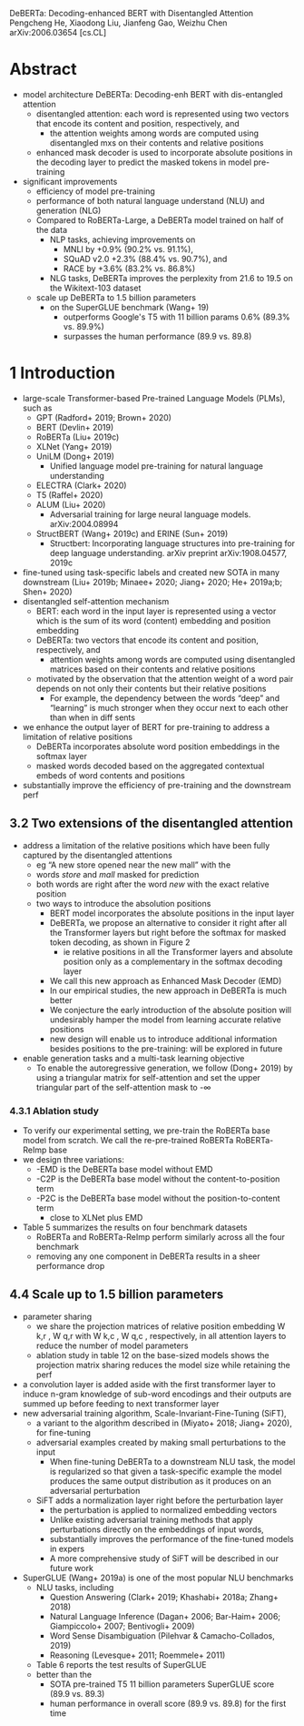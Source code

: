 DeBERTa: Decoding-enhanced BERT with Disentangled Attention
Pengcheng He, Xiaodong Liu, Jianfeng Gao, Weizhu Chen
arXiv:2006.03654 [cs.CL]

# Abstract

* model architecture DeBERTa: Decoding-enh BERT with dis-entangled attention
  * disentangled attention: each word is represented using two vectors that
    encode its content and position, respectively, and
    * the attention weights among words are computed using disentangled mxs on
      their contents and relative positions
  * enhanced mask decoder is used to incorporate absolute positions in the
    decoding layer to predict the masked tokens in model pre-training
* significant improvements
  * efficiency of model pre-training
  * performance of both natural language understand (NLU) and generation (NLG)
  * Compared to RoBERTa-Large, a DeBERTa model trained on half of the data
    * NLP tasks, achieving improvements on
      * MNLI by     +0.9% (90.2% vs. 91.1%),
      * SQuAD v2.0  +2.3% (88.4% vs. 90.7%), and
      * RACE by     +3.6% (83.2% vs. 86.8%)
    * NLG tasks, DeBERTa improves the perplexity
      from 21.6 to 19.5 on the Wikitext-103 dataset
  * scale up DeBERTa to 1.5 billion parameters
    * on the SuperGLUE benchmark (Wang+ 19)
      * outperforms Google's T5 with 11 billion params 0.6% (89.3% vs. 89.9%)
      * surpasses the human performance (89.9 vs. 89.8)

# 1 Introduction

* large-scale Transformer-based Pre-trained Language Models (PLMs), such as
  * GPT (Radford+ 2019; Brown+ 2020)
  * BERT (Devlin+ 2019)
  * RoBERTa (Liu+ 2019c)
  * XLNet (Yang+ 2019)
  * UniLM (Dong+ 2019)
    * Unified language model pre-training for natural language understanding
  * ELECTRA (Clark+ 2020)
  * T5 (Raffel+ 2020)
  * ALUM (Liu+ 2020)
    * Adversarial training for large neural language models. arXiv:2004.08994
  * StructBERT (Wang+ 2019c) and ERINE (Sun+ 2019)
    * Structbert: Incorporating language structures into pre-training
      for deep language understanding. arXiv preprint arXiv:1908.04577, 2019c
* fine-tuned using task-specific labels and created new SOTA in many downstream
  (Liu+ 2019b; Minaee+ 2020; Jiang+ 2020; He+ 2019a;b; Shen+ 2020)
* disentangled self-attention mechanism
  * BERT: each word in the input layer is represented using a vector which is
    the sum of its word (content) embedding and position embedding
  * DeBERTa: two vectors that encode its content and position, respectively, and
    * attention weights among words are computed using disentangled matrices
      based on their contents and relative positions
  * motivated by the observation that the
    attention weight of a word pair depends on not only their contents but
    their relative positions
    * For example, the dependency between the words “deep” and “learning” is
      much stronger when they occur next to each other than when in diff sents
* we enhance the output layer of BERT for pre-training
  to address a limitation of relative positions
  * DeBERTa incorporates absolute word position embeddings in the softmax layer
  * masked words decoded based on the
    aggregated contextual embeds of word contents and positions
* substantially improve the efficiency of pre-training and the downstream perf

## 3.2 Two extensions of the disentangled attention

* address a limitation of the relative positions
  which have been fully captured by the disentangled attentions
  * eg “A new store opened near the new mall” with the
  * words _store_ and _mall_ masked for prediction
  * both words are right after the word _new_ with the exact relative position
  * two ways to introduce the absolution positions
    * BERT model incorporates the absolute positions in the input layer
    * DeBERTa, we propose an alternative to consider it
      right after all the Transformer layers but
      right before the softmax for masked token decoding, as shown in Figure 2
      * ie relative positions in all the Transformer layers and
        absolute position only as a complementary in the softmax decoding layer
    * We call this new approach as Enhanced Mask Decoder (EMD)
    * In our empirical studies, the new approach in DeBERTa is much better
    * We conjecture the early introduction of the absolute position will
      undesirably hamper the model from learning accurate relative positions
    * new design will enable us to introduce additional information besides
      positions to the pre-training: will be explored in future
* enable generation tasks and a multi-task learning objective
  * To enable the autoregressive generation, we follow (Dong+ 2019) by using a
    triangular matrix for self-attention and
    set the upper triangular part of the self-attention mask to -∞

### 4.3.1 Ablation study

* To verify our experimental setting, we pre-train the RoBERTa base model from
  scratch. We call the re-pre-trained RoBERTa RoBERTa-ReImp base
* we design three variations:
  * -EMD is the DeBERTa base model without EMD
  * -C2P is the DeBERTa base model without the content-to-position term
  * -P2C is the DeBERTa base model without the position-to-content term
    * close to XLNet plus EMD
* Table 5 summarizes the results on four benchmark datasets
  * RoBERTa and RoBERTa-ReImp perform similarly across all the four benchmark
  * removing any one component in DeBERTa results in a sheer performance drop

## 4.4 Scale up to 1.5 billion parameters

* parameter sharing
  * we share the projection matrices of relative position embedding
    W k,r , W q,r with W k,c , W q,c , respectively, in all attention layers
    to reduce the number of model parameters
  * ablation study in table 12 on the base-sized models shows the
    projection matrix sharing reduces the model size while retaining the perf
* a convolution layer is added aside with the first transformer layer
  to induce n-gram knowledge of sub-word encodings and
  their outputs are summed up before feeding to next transformer layer
* new adversarial training algorithm, Scale-Invariant-Fine-Tuning (SiFT),
  * a variant to the algorithm described in (Miyato+ 2018; Jiang+ 2020), for
    fine-tuning
  * adversarial examples created by making small perturbations to the input
    * When fine-tuning DeBERTa to a downstream NLU task, the model is
      regularized so that given a task-specific example the model produces the
      same output distribution as it produces on an adversarial perturbation
  * SiFT adds a normalization layer right before the perturbation layer
    * the perturbation is applied to normalized embedding vectors
    * Unlike existing adversarial training methods
      that apply perturbations directly on the embeddings of input words,
    * substantially improves the performance of the fine-tuned models in expers
    * A more comprehensive study of SiFT will be described in our future work
* SuperGLUE (Wang+ 2019a) is one of the most popular NLU benchmarks
  * NLU tasks, including
    * Question Answering (Clark+ 2019; Khashabi+ 2018a; Zhang+ 2018)
    * Natural Language Inference
      (Dagan+ 2006; Bar-Haim+ 2006; Giampiccolo+ 2007; Bentivogli+ 2009)
    * Word Sense Disambiguation (Pilehvar & Camacho-Collados, 2019)
    * Reasoning (Levesque+ 2011; Roemmele+ 2011)
  * Table 6 reports the test results of SuperGLUE
  * better than the
    * SOTA pre-trained T5 11 billion parameters SuperGLUE score (89.9 vs. 89.3)
    * human performance in overall score (89.9 vs. 89.8) for the first time
